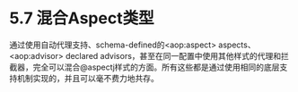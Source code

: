 # 5.7 混合Aspect类型

通过使用自动代理支持、schema-defined的&lt;aop:aspect> aspects、&lt;aop:advisor> declared advisors，甚至在同一配置中使用其他样式的代理和拦截器，完全可以混合@aspectj样式的方面。所有这些都是通过使用相同的底层支持机制实现的，并且可以毫不费力地共存。

